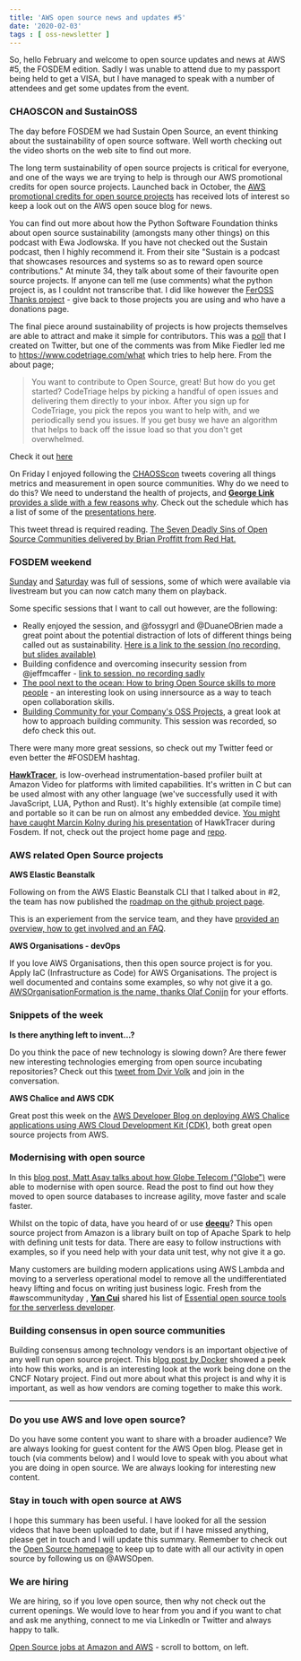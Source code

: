 ```yaml
---
title: 'AWS open source news and updates #5'
date: '2020-02-03'
tags : [ oss-newsletter ]
---
```

So, hello February and welcome to open source updates and news at AWS #5, the FOSDEM edition. Sadly I was unable to attend due to my passport being held to get a VISA, but I have managed to speak with a number of attendees and get some updates from the event.

### CHAOSCON and SustainOSS

The day before FOSDEM we had Sustain Open Source, an event thinking about the sustainability of open source software. Well worth checking out the video shorts on the web site to find out more.

The long term sustainability of open source projects is critical for everyone, and one of the ways we are trying to help is through our AWS promotional credits for open source projects. Launched back in October, the [AWS promotional credits for open source projects](https://aws.amazon.com/blogs/opensource/aws-promotional-credits-open-source-projects/) has received lots of interest so keep a look out on the AWS open souce blog for news.

You can find out more about how the Python Software Foundation thinks about open source sustainability (amongsts many other things) on this podcast with Ewa Jodlowska. If you have not checked out the Sustain podcast, then I highly recommend it. From their site "Sustain is a podcast that showcases resources and systems so as to reward open source contributions." At minute 34, they talk about some of their favourite open source projects. If anyone can tell me (use comments) what the python project is, as I couldnt not transcribe that. I did like however the [FerOSS Thanks project](https://github.com/feross/thanks) - give back to those projects you are using and who have a donations page.

The final piece around sustainability of projects is how projects themselves are able to attract and make it  simple for contributors. This was a [poll](https://twitter.com/094459/status/1222187362362544129) that I created on Twitter, but one of the comments was from Mike Fiedler led me to https://www.codetriage.com/what which tries to help here. From the about page;
> You want to contribute to Open Source, great! But how do you get started? CodeTriage helps by picking a handful of open issues and delivering them directly to your inbox. After you sign up for CodeTriage, you pick the repos you want to help with, and we periodically send you issues. If you get busy we have an algorithm that helps to back off the issue load so that you don't get overwhelmed.

Check it out [here](https://www.codetriage.com/what)

On Friday I enjoyed following the [CHAOSScon](https://twitter.com/hashtag/CHAOSScon?src=hashtag_click) tweets covering all things metrics and measurement in open source communities. Why do we need to do this? We need to understand the health of projects, and **[George Link](https://twitter.com/GeorgLink)**  [ provides a slide with a few reasons why](https://twitter.com/tom_mens/status/1223166614612467713/photo/1). Check out the schedule which has a list of some of the [presentations here](https://chaoss.community/chaosscon-2020-eu/).

This tweet thread is required reading. [The Seven Deadly Sins of Open Source Communities delivered by Brian Proffitt from Red Hat.](https://twitter.com/yoyehudi/status/1223280613974855685)

### FOSDEM weekend

[Sunday](https://fosdem.org/2020/schedule/day/sunday/) and [Saturday](https://fosdem.org/2020/schedule/day/saturday/) was full of sessions, some of which were available via livestream but you can now catch many them on playback.

Some specific sessions that I want to call out however, are the following:

* Really enjoyed the session, and @fossygrl and @DuaneOBrien made a great point about the potential distraction of lots of different things being called out as sustainability. [Here is a link to the session (no recording, but slides available)](https://fosdem.org/2020/schedule/event/foss_sustainability_issues/)
* Building confidence and overcoming insecurity session from 
@jeffmcaffer - [link to session, no recording sadly](https://fosdem.org/2020/schedule/event/building_confidence_in_security/)
* [The pool next to the ocean: How to bring Open Source skills to more people](https://fosdem.org/2020/schedule/event/innersource_skills/) - an interesting look on using innersource as a way to teach open collaboration skills.
* [Building Community for your Company's OSS Projects](https://fosdem.org/2020/schedule/event/corposscommunity/), a great look at how to approach building community. This session was recorded, so defo check this out.

There were many more great sessions, so check out my Twitter feed or even better the #FOSDEM hashtag.

  


**[HawkTracer](https://www.hawktracer.org)**, is low-overhead instrumentation-based profiler built at Amazon Video for platforms with limited capabilities. It's written in C but can be used almost with any other language (we've successfully used it with JavaScript, LUA, Python and Rust). It's highly extensible (at compile time) and portable so it can be run on almost any embedded device. [You might have caught Marcin Kolny during his presentation](https://fosdem.org/2020/schedule/event/debugging_hawktrace/) of HawkTracer during Fosdem. If not, check out the project home page and [repo](https://github.com/hawktracer).

### AWS related Open Source projects

**AWS Elastic Beanstalk**

Following on from the AWS Elastic Beanstalk CLI that I talked about in #2, the team has now published the [roadmap on the github project page](https://github.com/aws/elastic-beanstalk-roadmap/projects/1).

This is an experiement from the service team, and they have [provided an overview, how to get involved and an FAQ](https://github.com/aws/elastic-beanstalk-roadmap). 

**AWS Organisations - devOps**

If you love AWS Organisations, then this open source project is for you. Apply IaC (Infrastructure as Code) for AWS Organisations. The project is well documented and contains some examples, so why not give it a go. [AWSOrganisationFormation is the name, thanks Olaf Conijn](https://github.com/OlafConijn/AwsOrganizationFormation) for your efforts.


### Snippets of the week

**Is there anything left to invent...?**

Do you think the pace of new technology is slowing down? Are there fewer new interesting technologies emerging from open source incubating repositories? Check out this [tweet from Dvir Volk](https://twitter.com/dvirsky/status/1223326166146174976) and join in the conversation.

**AWS Chalice and AWS CDK**

Great post this week on the [AWS Developer Blog on deploying AWS Chalice applications using AWS Cloud Development Kit (CDK)](https://aws.amazon.com/blogs/developer/deploying-aws-chalice-application-using-aws-cloud-development-kit/), both great open source projects from AWS.



### Modernising with open source

In this [blog post, Matt Asay talks about how Globe Telecom ("Globe")](https://aws.amazon.com/blogs/modernizing-with-aws/how-globe-telecom-is-modernizing/) were able to modernise with open source. Read the post to find out how they moved to open source databases to increase agility, move faster and scale faster.

Whilst on the topic of data, have you heard of or use **[deequ](https://github.com/awslabs/deequ)**? This open source project from Amazon is a library built on top of Apache Spark to help with defining unit tests for data. There are easy to follow instructions with examples, so if you need help with your data unit test, why not give it a go.

Many customers are building modern applications using AWS Lambda and moving to a serverless operational model to remove all the undifferentiated heavy lifting and focus on writing just business logic. Fresh from the #awscommunityday , **[Yan Cui](https://twitter.com/theburningmonk)** shared his list of [Essential open source tools for the serverless developer](https://www.slideshare.net/theburningmonk/essential-open-source-tools-for-serverless-developers).

### Building consensus in open source communities

Building consensus among technology vendors is an important objective of any well run open source project. This b[log post by Docker](https://www.docker.com/blog/community-collaboration-on-notary-v2/) showed a peek into how this works, and is an interesting look at the work being done on the CNCF Notary project. Find out more about what this project is and why it is important, as well as how vendors are coming together to make this work.

---
### Do you use AWS and love open source? 

Do you have some content you want to share with a broader audience? We are always looking for guest content for the AWS Open blog. Please get in touch (via comments below) and I would love to speak with you about what you are doing in open source. We are always looking for interesting new content.

### Stay in touch with open source at AWS

I hope this summary has been useful. I have looked for all the session videos that have been uploaded to date, but if I have missed anything, please get in touch and I will update this summary. Remember to check out the [Open Source homepage](https://aws.amazon.com/opensource/?opensource-all.sort-by=item.additionalFields.startDate&opensource-all.sort-order=asc) to keep up to date with all our activity in open source by following us on @AWSOpen.

### We are hiring

We are hiring, so if you love open source, then why not check out the current openings. We would love to hear from you and if you want to chat and ask me anything, connect to me via LinkedIn or Twitter and always happy to talk.

[Open Source jobs at Amazon and AWS](https://aws.amazon.com/opensource/?opensource-all.sort-by=item.additionalFields.startDate&opensource-all.sort-order=asc) - scroll to bottom, on left.